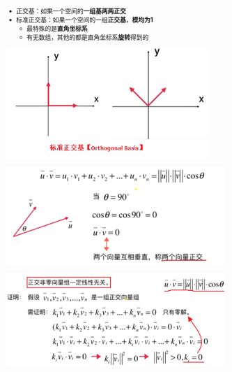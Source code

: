 - 正交基：如果一个空间的**一组基两两正交**
- 标准正交基：如果一个空间的一组**正交基**，**模均为1**
	- 最特殊的是**直角坐标系**
	- 有无数组，其他的都是直角坐标系**旋转**得到的

![](../photo/Pasted%20image%2020240308094447.png)

![](../photo/Pasted%20image%2020240226161417.png)

![](../photo/Pasted%20image%2020240226161444.png)
